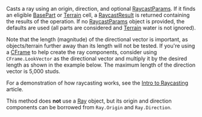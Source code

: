 Casts a ray using an origin, direction, and optional [RaycastParams](https://developer.roblox.com/en-us/api-reference/datatype/RaycastParams). If it finds an eligible [BasePart](https://developer.roblox.com/en-us/api-reference/class/BasePart) or [Terrain](https://developer.roblox.com/en-us/api-reference/class/Terrain) cell, a [RaycastResult](https://developer.roblox.com/en-us/api-reference/datatype/RaycastResult) is returned containing the results of the operation. If no [RaycastParams](https://developer.roblox.com/en-us/api-reference/datatype/RaycastParams) object is provided, the defaults are used (all parts are considered and [Terrain](https://developer.roblox.com/en-us/api-reference/class/Terrain) water is not ignored).

Note that the length (magnitude) of the directional vector is important, as objects/terrain further away than its length will not be tested. If you're using a [CFrame](https://developer.roblox.com/en-us/api-reference/datatype/CFrame) to help create the ray components, consider using `CFrame.LookVector` as the directional vector and multiply it by the desired length as shown in the example below. The maximum length of the direction vector is 5,000 studs.

For a demonstration of how raycasting works, see the [Intro to Raycasting](https://developer.roblox.com/en-us/articles/Raycasting) article.

This method does **not** use a [Ray](https://developer.roblox.com/en-us/api-reference/datatype/Ray) object, but its origin and direction components can be borrowed from `Ray.Origin` and `Ray.Direction`.